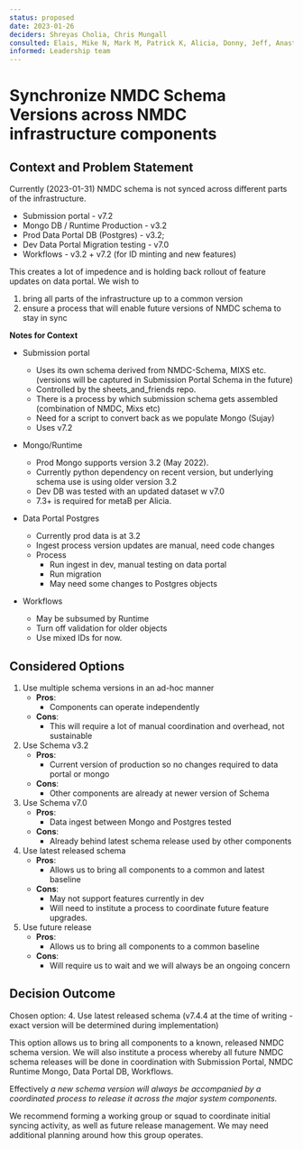 ```yaml
---
status: proposed
date: 2023-01-26
deciders: Shreyas Cholia, Chris Mungall
consulted: Elais, Mike N, Mark M, Patrick K, Alicia, Donny, Jeff, Anastasiya, Set
informed: Leadership team
---
```

# Synchronize NMDC Schema Versions across NMDC infrastructure components

## Context and Problem Statement

Currently (2023-01-31) NMDC schema is not synced across different parts of the infrastructure. 
* Submission portal - v7.2
* Mongo DB / Runtime Production - v3.2
* Prod Data Portal DB (Postgres) - v3.2; 
* Dev Data Portal Migration testing - v7.0
* Workflows - v3.2 + v7.2 (for ID minting and new features)

This creates a lot of impedence and is holding back rollout of feature updates on data portal. We wish to 
1. bring all parts of the infrastructure up to a common version 
2. ensure a process that will enable future versions of NMDC schema to stay in sync

**Notes for Context**

* Submission portal 
  - Uses its own schema derived from NMDC-Schema, MIXS etc. (versions will be captured in Submission Portal Schema in the future)
  - Controlled by the sheets_and_friends repo.  
  - There is a process by which submission schema gets assembled (combination of NMDC, Mixs etc) 
  - Need for a script to convert back as we populate Mongo (Sujay)
  - Uses v7.2

* Mongo/Runtime 
  - Prod Mongo supports version 3.2 (May 2022).
  - Currently python dependency on recent version, but underlying schema use is using older version 3.2
  - Dev DB was tested with an updated dataset w v7.0
  - 7.3+ is required for metaB per Alicia. 

* Data Portal Postgres 
  - Currently prod data is at 3.2 
  - Ingest process version updates are manual, need code changes
  - Process
      + Run ingest in dev, manual testing on data portal
      + Run migration 
      + May need some changes to Postgres objects

* Workflows 
  - May be subsumed by Runtime
  - Turn off validation for older objects
  - Use mixed IDs for now.


## Considered Options

1. Use multiple schema versions in an ad-hoc manner
    - **Pros**: 
        + Components can operate independently 
    - **Cons**: 
        + This will require a lot of manual coordination and overhead, not sustainable
2. Use Schema v3.2 
    - **Pros**: 
        + Current version of production so no changes required to data portal or mongo
    - **Cons**:
        + Other components are already at newer version of Schema 
3. Use Schema v7.0
    - **Pros**: 
        + Data ingest between Mongo and Postgres tested
    - **Cons**:
        + Already behind latest schema release used by other components
4. Use latest released schema 
    - **Pros**: 
        + Allows us to bring all components to a common and latest baseline
    - **Cons**:
        + May not support features currently in dev
        + Will need to institute a process to coordinate future feature upgrades.
5. Use future release 
    - **Pros**: 
        + Allows us to bring all components to a common baseline
    - **Cons**:
        + Will require us to wait and we will always be an ongoing concern

## Decision Outcome

Chosen option: 4. Use latest released schema 
(v7.4.4 at the time of writing - exact version will be determined during implementation)

This option allows us to bring all components to a known, released NMDC schema version.
We will also institute a process whereby all future NMDC schema releases will be done in coordination with Submission Portal, NMDC Runtime Mongo, Data Portal DB, Workflows. 

Effectively *a new schema version will always be accompanied by a coordinated process to release it across the major system components.*

We recommend forming a working group or squad to coordinate initial syncing activity, as well as future release management. We may need additional planning around how this group operates.  
